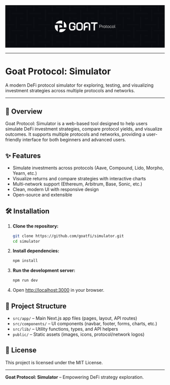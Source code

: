 <img width="1500" alt="Banner-goatfi" src="https://raw.githubusercontent.com/goatfi/assets/main/headers/Github.png">

---

# Goat Protocol: Simulator

A modern DeFi protocol simulator for exploring, testing, and visualizing investment strategies across multiple protocols and networks.

---

## 🚀 Overview

Goat Protocol: Simulator is a web-based tool designed to help users simulate DeFi investment strategies, compare protocol yields, and visualize outcomes. It supports multiple protocols and networks, providing a user-friendly interface for both beginners and advanced users.

## ✨ Features

- Simulate investments across protocols (Aave, Compound, Lido, Morpho, Yearn, etc.)
- Visualize returns and compare strategies with interactive charts
- Multi-network support (Ethereum, Arbitrum, Base, Sonic, etc.)
- Clean, modern UI with responsive design
- Open-source and extensible

## 🛠️ Installation

1. **Clone the repository:**
   ```sh
   git clone https://github.com/goatfi/simulator.git
   cd simulator
   ```
2. **Install dependencies:**
   ```sh
   npm install
   ```
3. **Run the development server:**
   ```sh
   npm run dev
   ```
4. Open [http://localhost:3000](http://localhost:3000) in your browser.

## 📁 Project Structure

- `src/app/` – Main Next.js app files (pages, layout, API routes)
- `src/components/` – UI components (navbar, footer, forms, charts, etc.)
- `src/lib/` – Utility functions, types, and API helpers
- `public/` – Static assets (images, icons, protocol/network logos)

## 📄 License

This project is licensed under the MIT License.

---

**Goat Protocol: Simulator** – Empowering DeFi strategy exploration.
